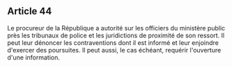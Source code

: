 Article 44
----
Le procureur de la République a autorité sur les officiers du ministère public
près les tribunaux de police et les juridictions de proximité de son ressort. Il
peut leur dénoncer les contraventions dont il est informé et leur enjoindre
d'exercer des poursuites. Il peut aussi, le cas échéant, requérir l'ouverture
d'une information.

